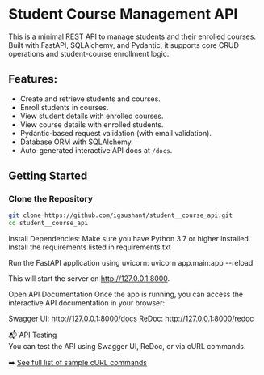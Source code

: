 # Student Course Management API

This is a minimal REST API to manage students and their enrolled courses. Built with FastAPI, SQLAlchemy, and Pydantic, it supports core CRUD operations and student-course enrollment logic.

## Features:
- Create and retrieve students and courses.
- Enroll students in courses.
- View student details with enrolled courses.
- View course details with enrolled students.
- Pydantic-based request validation (with email validation).
- Database ORM with SQLAlchemy.
- Auto-generated interactive API docs at `/docs`.

## Getting Started

### Clone the Repository
```bash
git clone https://github.com/igsushant/student__course_api.git
cd student__course_api
```
Install Dependencies: Make sure you have Python 3.7 or higher installed. 
Install the requirements listed in requirements.txt

Run the FastAPI application using uvicorn:
uvicorn app.main:app --reload

This will start the server on http://127.0.0.1:8000.

Open API Documentation
Once the app is running, you can access the interactive API documentation in your browser:

Swagger UI: http://127.0.0.1:8000/docs
ReDoc: http://127.0.0.1:8000/redoc

📬 API Testing  
You can test the API using Swagger UI, ReDoc, or via cURL commands.

➡️ [See full list of sample cURL commands](https://github.com/igsushant/student__course_api/blob/master/sample_curls.md)

